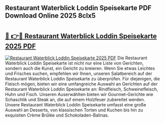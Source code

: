 ## Restaurant Waterblick Loddin Speisekarte PDF Download Online 2025 8clx5

# <h2><a href="http://gc63k8a.nevu.top/?p=Restaurant+Waterblick+Loddin+Speisekarte">🔗 👉🔴 Restaurant Waterblick Loddin Speisekarte 2025 PDF</a></h2>

[![Restaurant Waterblick Loddin Speisekarte 2025 PDF](https://i.imgur.com/dBaPXMq.png)](http://gc63k8a.nevu.top/?p=Restaurant+Waterblick+Loddin+Speisekarte)
Die Restaurant Waterblick Loddin Speisekarte ist nicht nur eine Liste von Gerichten, sondern auch die Kunst, ein Gericht zu kreieren. Wenn Sie etwas Leichtes und Frisches suchen, empfehlen wir Ihnen, unseren Salatbereich auf der Restaurant Waterblick Loddin Speisekarte zu überprüfen. Für diejenigen, die Fleisch mögen, bieten wir eine umfangreiche Auswahl an Gerichten auf der Restaurant Waterblick Loddin Speisekarte an: Rindfleisch, Schweinefleisch, Huhn und Fisch. Unseren Auserwählten bieten wir Gourmet-Gerichte wie Schaschlik und Steak an, die auf einem Holzfeuer zubereitet werden. Unsere Restaurant Waterblick Loddin Speisekarte umfasst eine große Auswahl an Desserts, von klassischen Torten und Kuchen bis hin zu exquisiten Crème Brûlée und Schokoladen-Balinas.
